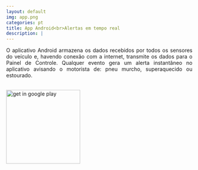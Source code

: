 ```yaml
---
layout: default
img: app.png
categories: pt
title: App Android<br>Alertas em tempo real
description: |
---
```

 <p align="justify"> O aplicativo Android armazena os dados recebidos por todos os sensores do ve&iacute;culo e, havendo conex&atilde;o com a internet, transmite os dados para o Painel de Controle. Qualquer evento gera um alerta instant&acirc;neo no aplicativo avisando o motorista de: pneu murcho, superaquecido ou estourado.</p> 
 <br>
	<a href="https://play.google.com/apps/testing/com.alientronics.fleetany" target="_blank" id="app-link">
		<img src="https://play.google.com/intl/en_us/badges/images/generic/en-play-badge.png" 
			title="get in google play" 
			id="img-app-link"
			width="200">
	</a>
